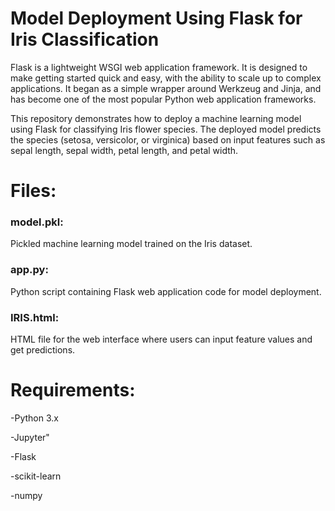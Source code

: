 # Model Deployment Using Flask for Iris Classification
Flask is a lightweight WSGI web application framework. It is designed to make getting started quick and easy, with the ability to scale up to complex applications. It began as a simple wrapper around Werkzeug and Jinja, and has become one of the most popular Python web application frameworks.

This repository demonstrates how to deploy a machine learning model using Flask for classifying Iris flower species. The deployed model predicts the species (setosa, versicolor, or virginica) based on input features such as sepal length, sepal width, petal length, and petal width.

# Files:
### model.pkl:
Pickled machine learning model trained on the Iris dataset.

### app.py:
Python script containing Flask web application code for model deployment.

### IRIS.html:
HTML file for the web interface where users can input feature values and get predictions.
# Requirements:
-Python 3.x

-Jupyter"

-Flask

-scikit-learn

-numpy

